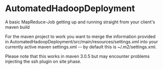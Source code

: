 AutomatedHadoopDeployment
=========================

A basic MapReduce-Job getting up and running straight from your client's maven build

For the maven project to work you want to merge the information provided in 
AutomatedHadoopDeployment/src/main/resources/settings.xml into your currently 
active maven settings.xml -- by default this is ~/.m2/settings.xml.

Please note that this works in maven 3.0.5 but may encounter problems injecting 
the ssh plugin on site phase.


